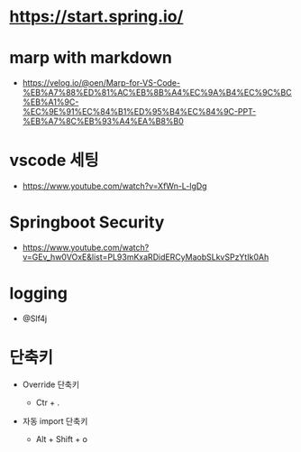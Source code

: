 # https://start.spring.io/

# marp with markdown
- https://velog.io/@oen/Marp-for-VS-Code-%EB%A7%88%ED%81%AC%EB%8B%A4%EC%9A%B4%EC%9C%BC%EB%A1%9C-%EC%9E%91%EC%84%B1%ED%95%B4%EC%84%9C-PPT-%EB%A7%8C%EB%93%A4%EA%B8%B0

# vscode 세팅
- https://www.youtube.com/watch?v=XfWn-L-lgDg

# Springboot Security
- https://www.youtube.com/watch?v=GEv_hw0VOxE&list=PL93mKxaRDidERCyMaobSLkvSPzYtIk0Ah

# logging
- @Slf4j

# 단축키

- Override 단축키
  - Ctr + .

- 자동 import 단축키 
  - Alt + Shift + o

